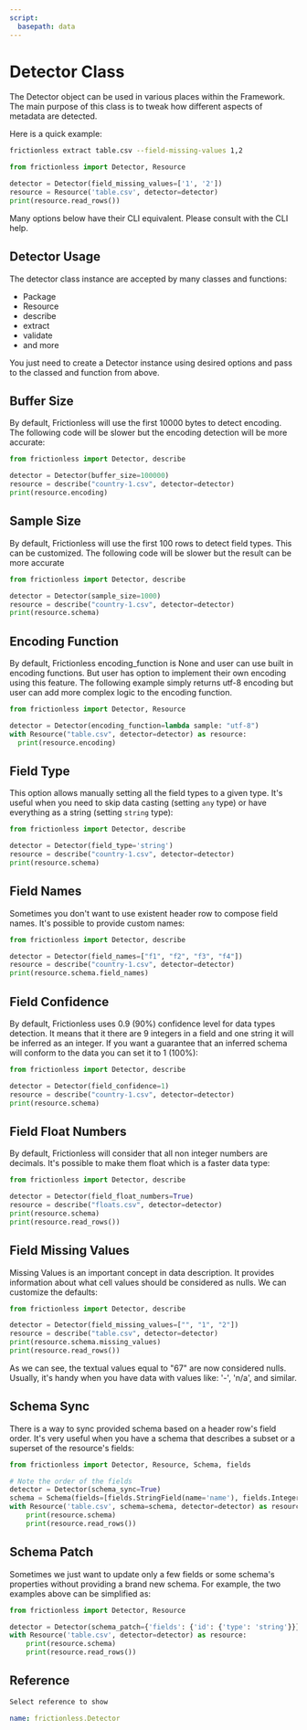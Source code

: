 ```yaml
---
script:
  basepath: data
---
```


# Detector Class

The Detector object can be used in various places within the Framework. The main purpose of this class is to tweak how different aspects of metadata are detected.

Here is a quick example:

```bash script tabs=CLI
frictionless extract table.csv --field-missing-values 1,2
```

```python script tabs=Python
from frictionless import Detector, Resource

detector = Detector(field_missing_values=['1', '2'])
resource = Resource('table.csv', detector=detector)
print(resource.read_rows())
```

Many options below have their CLI equivalent. Please consult with the CLI help.

## Detector Usage

The detector class instance are accepted by many classes and functions:

- Package
- Resource
- describe
- extract
- validate
- and more

You just need to create a Detector instance using desired options and pass to the classed and function from above.

## Buffer Size

By default, Frictionless will use the first 10000 bytes to detect encoding. The following code will be slower but the encoding detection will be more accurate:

```python script tabs=Python
from frictionless import Detector, describe

detector = Detector(buffer_size=100000)
resource = describe("country-1.csv", detector=detector)
print(resource.encoding)
```

## Sample Size

By default, Frictionless will use the first 100 rows to detect field types. This can be customized. The following code will be slower but the result can be more accurate

```python script tabs=Python
from frictionless import Detector, describe

detector = Detector(sample_size=1000)
resource = describe("country-1.csv", detector=detector)
print(resource.schema)
```


## Encoding Function

By default, Frictionless encoding_function is None and user can use built in encoding functions. But user has option to implement their own encoding using this feature. The following example simply returns utf-8 encoding but user can add more complex logic to the encoding function.

```python script tabs=Python
from frictionless import Detector, Resource

detector = Detector(encoding_function=lambda sample: "utf-8")
with Resource("table.csv", detector=detector) as resource:
  print(resource.encoding)
```

## Field Type

This option allows manually setting all the field types to a given type. It's useful when you need to skip data casting (setting `any` type) or have everything as a string (setting `string` type):

```python script tabs=Python
from frictionless import Detector, describe

detector = Detector(field_type='string')
resource = describe("country-1.csv", detector=detector)
print(resource.schema)
```

## Field Names

Sometimes you don't want to use existent header row to compose field names. It's possible to provide custom names:

```python script tabs=Python
from frictionless import Detector, describe

detector = Detector(field_names=["f1", "f2", "f3", "f4"])
resource = describe("country-1.csv", detector=detector)
print(resource.schema.field_names)
```

## Field Confidence

By default, Frictionless uses 0.9 (90%) confidence level for data types detection. It means that it there are 9 integers in a field and one string it will be inferred as an integer. If you want a guarantee that an inferred schema will conform to the data you can set it to 1 (100%):

```python script tabs=Python
from frictionless import Detector, describe

detector = Detector(field_confidence=1)
resource = describe("country-1.csv", detector=detector)
print(resource.schema)
```

## Field Float Numbers

By default, Frictionless will consider that all non integer numbers are decimals. It's possible to make them float which is a faster data type:

```python script tabs=Python
from frictionless import Detector, describe

detector = Detector(field_float_numbers=True)
resource = describe("floats.csv", detector=detector)
print(resource.schema)
print(resource.read_rows())
```

## Field Missing Values

Missing Values is an important concept in data description. It provides information about what cell values should be considered as nulls. We can customize the defaults:

```python script tabs=Python
from frictionless import Detector, describe

detector = Detector(field_missing_values=["", "1", "2"])
resource = describe("table.csv", detector=detector)
print(resource.schema.missing_values)
print(resource.read_rows())
```

As we can see, the textual values equal to "67" are now considered nulls. Usually, it's handy when you have data with values like: '-', 'n/a', and similar.

## Schema Sync

There is a way to sync provided schema based on a header row's field order. It's very useful when you have a schema that describes a subset or a superset of the resource's fields:

```python script tabs=Python
from frictionless import Detector, Resource, Schema, fields

# Note the order of the fields
detector = Detector(schema_sync=True)
schema = Schema(fields=[fields.StringField(name='name'), fields.IntegerField(name='id')])
with Resource('table.csv', schema=schema, detector=detector) as resource:
    print(resource.schema)
    print(resource.read_rows())
```

## Schema Patch

Sometimes we just want to update only a few fields or some schema's properties without providing a brand new schema. For example, the two examples above can be simplified as:

```python script tabs=Python
from frictionless import Detector, Resource

detector = Detector(schema_patch={'fields': {'id': {'type': 'string'}}})
with Resource('table.csv', detector=detector) as resource:
    print(resource.schema)
    print(resource.read_rows())
```

## Reference

```markdown tabs=Select
Select reference to show
```

```yaml reference tabs=Detector
name: frictionless.Detector
```
